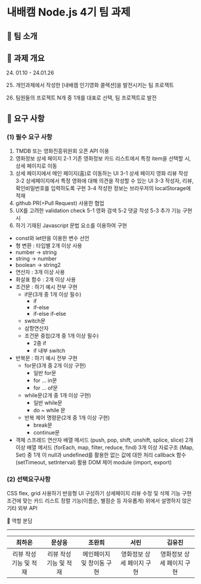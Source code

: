 # 내배캠 Node.js 4기 팀 과제
## 🚩 팀 소개



## 🚩 과제 개요
24. 01.10 - 24.01.26

1. 개인과제에서 작성한 [내배캠 인기영화 콜렉션]을 발전시키는 팀 프로젝트
2. 팀원들의 프로젝트 N개 중 1개를 대표로 선택, 팀 프로젝트로 발전

## 🚩 요구 사항
### (1) 필수 요구 사항
 1. TMDB 또는 영화진흥위원회 오픈 API 이용
 2. 영화정보 상세 페이지
 2-1 기존 영화정보 카드 리스트에서 특정 item을 선택할 시, 상세 페이지로 이동
 3. 상세 페이지에서 메인 페이지(홈)로 이동하는 UI
 3-1 상세 페이지 영화 리뷰 작성
 3-2 상세페이지에서 특정 영화에 대해 의견을 작성할 수 있는 UI
 3-3 작성자, 리뷰, 확인비밀번호를 입력하도록 구현
 3-4 작성한 정보는 브라우저의 localStorage에 적재
 4. github PR(=Pull Request) 사용한 협업
 5. UX를 고려한 validation check
 5-1 영화 검색
 5-2 댓글 작성
 5-3 추가 기능 구현 시
 6. 하기 기재된 Javascript 문법 요소를 이용하여 구현
 - const와 let만을 이용한 변수 선언
 - 형 변환 : 타입별 2개 이상 사용
  - number → string
  - string → number
  - boolean → string2
 - 연산자 : 3개 이상 사용
 - 화살표 함수 : 2개 이상 사용
 - 조건문 : 하기 예시 전부 구현
    - if문(3개 중 1개 이상 필수)
        - if
        - if-else
        - if-else if-else
    - switch문
    - 삼항연산자
    - 조건문 중첩(2개 중 1개 이상 필수)
        - 2중 if
        - if 내부 switch
 - 반복문 : 하기 예시 전부 구현
    - for문(3개 중 2개 이상 구현)
        - 일반 for문
        - for … in문
        - for … of문
    - while문(2개 중 1개 이상 구현)
        - 일반 while문
        - do ~ while 문
    - 반복 제어 명령문(2개 중 1개 이상 구현)
        - break문
        - continue문
 - 객체
 스프레드 연산자
 배열 메서드 (push, pop, shift, unshift, splice, slice) 2개 이상
 배열 메서드 (forEach, map, filter, reduce, find) 3개 이상
 자료구조 (Map, Set) 중 1개 이
 null과 undefined를 활용한 없는 값에 대한 처리
 callback 함수(setTimeout, setInterval) 활용
 DOM 제어
 module (import, export)
### (2) 선택요구사항
 CSS
 flex, grid 사용하기
 반응형 UI 구성하기
 상세페이지 리뷰 수정 및 삭제 기능 구현
 조건에 맞는 카드 리스트 정렬 기능(이름순, 별점순 등 자유롭게)
 위에서 설명하지 않은 기타 외부 API

🚩 역할 분담
***
|최하온 |문상웅 |조완희 |서린| 김유진|
|:--:|:--:|:--:|:--:|:--:|
|리뷰 작성 기능 및 적재 |리뷰 작성 기능 및 적재|메인페이지 및 창이동 구현 |영화정보 상세 페이지 구현|영화정보 상세 페이지 구현|
